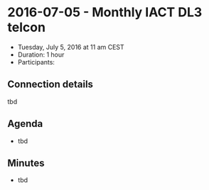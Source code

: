 # 2016-07-05 - Monthly IACT DL3 telcon

* Tuesday, July 5, 2016 at 11 am CEST
* Duration: 1 hour
* Participants: 

## Connection details

tbd

## Agenda

* tbd

## Minutes

* tbd

